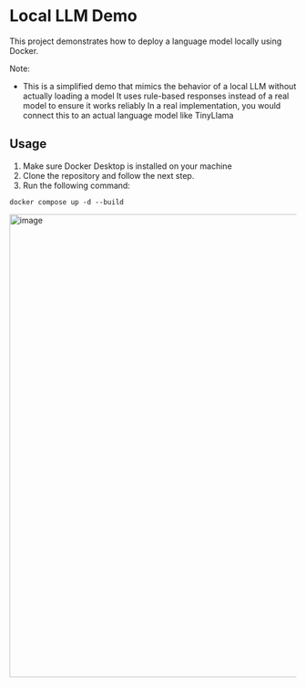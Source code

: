 # Local LLM Demo

This project demonstrates how to deploy a language model locally using Docker.

Note:
- This is a simplified demo that mimics the behavior of a local LLM without actually loading a model
It uses rule-based responses instead of a real model to ensure it works reliably
In a real implementation, you would connect this to an actual language model like TinyLlama

## Usage

1. Make sure Docker Desktop is installed on your machine
2. Clone the repository and follow the next step.
3. Run the following command:


```
docker compose up -d --build
```

<img width="812" alt="image" src="https://github.com/user-attachments/assets/106c8ffa-9249-4152-ac84-0ec4e29d8d3b" />


